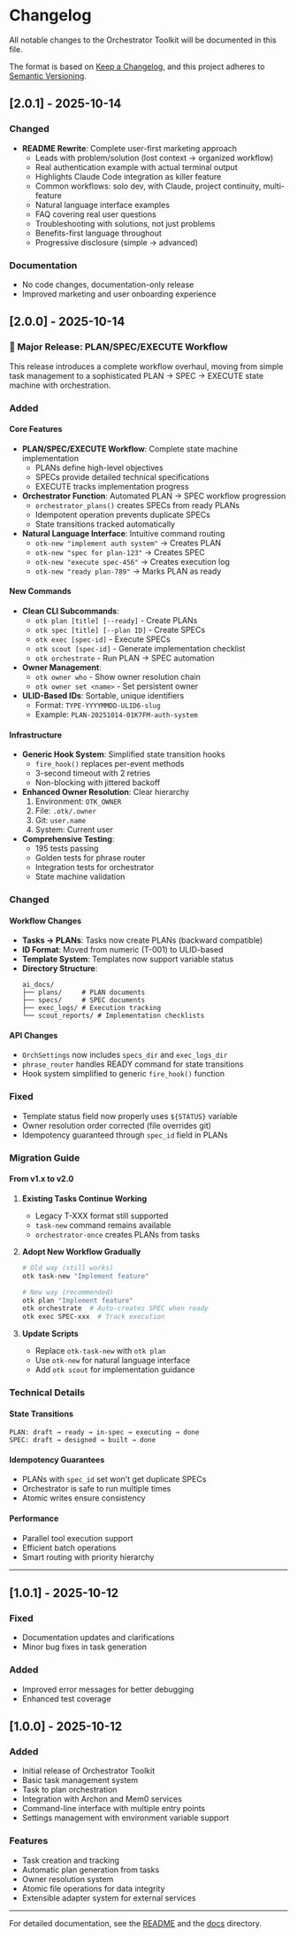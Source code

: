 # Changelog

All notable changes to the Orchestrator Toolkit will be documented in this file.

The format is based on [Keep a Changelog](https://keepachangelog.com/en/1.0.0/),
and this project adheres to [Semantic Versioning](https://semver.org/spec/v2.0.0.html).

## [2.0.1] - 2025-10-14

### Changed
- **README Rewrite**: Complete user-first marketing approach
  - Leads with problem/solution (lost context → organized workflow)
  - Real authentication example with actual terminal output
  - Highlights Claude Code integration as killer feature
  - Common workflows: solo dev, with Claude, project continuity, multi-feature
  - Natural language interface examples
  - FAQ covering real user questions
  - Troubleshooting with solutions, not just problems
  - Benefits-first language throughout
  - Progressive disclosure (simple → advanced)

### Documentation
- No code changes, documentation-only release
- Improved marketing and user onboarding experience

## [2.0.0] - 2025-10-14

### 🎉 Major Release: PLAN/SPEC/EXECUTE Workflow

This release introduces a complete workflow overhaul, moving from simple task management to a sophisticated PLAN → SPEC → EXECUTE state machine with orchestration.

### Added

#### Core Features
- **PLAN/SPEC/EXECUTE Workflow**: Complete state machine implementation
  - PLANs define high-level objectives
  - SPECs provide detailed technical specifications
  - EXECUTE tracks implementation progress
- **Orchestrator Function**: Automated PLAN → SPEC workflow progression
  - `orchestrator_plans()` creates SPECs from ready PLANs
  - Idempotent operation prevents duplicate SPECs
  - State transitions tracked automatically
- **Natural Language Interface**: Intuitive command routing
  - `otk-new "implement auth system"` → Creates PLAN
  - `otk-new "spec for plan-123"` → Creates SPEC
  - `otk-new "execute spec-456"` → Creates execution log
  - `otk-new "ready plan-789"` → Marks PLAN as ready

#### New Commands
- **Clean CLI Subcommands**:
  - `otk plan [title] [--ready]` - Create PLANs
  - `otk spec [title] [--plan ID]` - Create SPECs
  - `otk exec [spec-id]` - Execute SPECs
  - `otk scout [spec-id]` - Generate implementation checklist
  - `otk orchestrate` - Run PLAN → SPEC automation
- **Owner Management**:
  - `otk owner who` - Show owner resolution chain
  - `otk owner set <name>` - Set persistent owner
- **ULID-Based IDs**: Sortable, unique identifiers
  - Format: `TYPE-YYYYMMDD-ULID6-slug`
  - Example: `PLAN-20251014-01K7FM-auth-system`

#### Infrastructure
- **Generic Hook System**: Simplified state transition hooks
  - `fire_hook()` replaces per-event methods
  - 3-second timeout with 2 retries
  - Non-blocking with jittered backoff
- **Enhanced Owner Resolution**: Clear hierarchy
  1. Environment: `OTK_OWNER`
  2. File: `.otk/.owner`
  3. Git: `user.name`
  4. System: Current user
- **Comprehensive Testing**:
  - 195 tests passing
  - Golden tests for phrase router
  - Integration tests for orchestrator
  - State machine validation

### Changed

#### Workflow Changes
- **Tasks → PLANs**: Tasks now create PLANs (backward compatible)
- **ID Format**: Moved from numeric (T-001) to ULID-based
- **Template System**: Templates now support variable status
- **Directory Structure**:
  ```
  ai_docs/
  ├── plans/     # PLAN documents
  ├── specs/     # SPEC documents
  ├── exec_logs/ # Execution tracking
  └── scout_reports/ # Implementation checklists
  ```

#### API Changes
- `OrchSettings` now includes `specs_dir` and `exec_logs_dir`
- `phrase_router` handles READY command for state transitions
- Hook system simplified to generic `fire_hook()` function

### Fixed
- Template status field now properly uses `${STATUS}` variable
- Owner resolution order corrected (file overrides git)
- Idempotency guaranteed through `spec_id` field in PLANs

### Migration Guide

#### From v1.x to v2.0

1. **Existing Tasks Continue Working**
   - Legacy T-XXX format still supported
   - `task-new` command remains available
   - `orchestrator-once` creates PLANs from tasks

2. **Adopt New Workflow Gradually**
   ```bash
   # Old way (still works)
   otk task-new "Implement feature"

   # New way (recommended)
   otk plan "Implement feature"
   otk orchestrate  # Auto-creates SPEC when ready
   otk exec SPEC-xxx  # Track execution
   ```

3. **Update Scripts**
   - Replace `otk-task-new` with `otk plan`
   - Use `otk-new` for natural language interface
   - Add `otk scout` for implementation guidance

### Technical Details

#### State Transitions
```
PLAN: draft → ready → in-spec → executing → done
SPEC: draft → designed → built → done
```

#### Idempotency Guarantees
- PLANs with `spec_id` set won't get duplicate SPECs
- Orchestrator is safe to run multiple times
- Atomic writes ensure consistency

#### Performance
- Parallel tool execution support
- Efficient batch operations
- Smart routing with priority hierarchy

---

## [1.0.1] - 2025-10-12

### Fixed
- Documentation updates and clarifications
- Minor bug fixes in task generation

### Added
- Improved error messages for better debugging
- Enhanced test coverage

## [1.0.0] - 2025-10-12

### Added
- Initial release of Orchestrator Toolkit
- Basic task management system
- Task to plan orchestration
- Integration with Archon and Mem0 services
- Command-line interface with multiple entry points
- Settings management with environment variable support

### Features
- Task creation and tracking
- Automatic plan generation from tasks
- Owner resolution system
- Atomic file operations for data integrity
- Extensible adapter system for external services

---

For detailed documentation, see the [README](README.md) and the [docs](docs/) directory.